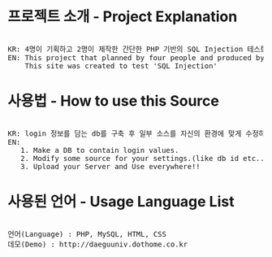 # 프로젝트 소개 - Project Explanation #
<pre>

KR: 4명이 기획하고 2명이 제작한 간단한 PHP 기반의 SQL Injection 테스트 사이트입니다.
EN: This project that planned by four people and produced by two people is a simple site based on 'PHP'.
    This site was created to test 'SQL Injection'
</pre>
# 사용법 - How to use this Source #
<pre>

KR: login 정보를 담는 db를 구축 후 일부 소스를 자신의 환경에 맞게 수정하여 사용합니다.
EN:
   1. Make a DB to contain login values.
   2. Modify some source for your settings.(like db id etc..)
   3. Upload your Server and Use everywhere!!
</pre>

# 사용된 언어 - Usage Language List #
<pre>

언어(Language) : PHP, MySQL, HTML, CSS
데모(Demo) : http://daeguuniv.dothome.co.kr
</pre>
